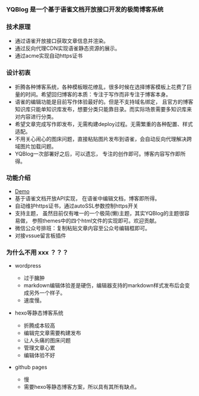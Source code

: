 ### YQBlog 是一个基于语雀文档开放接口开发的极简博客系统

### 技术原理
+ 通过语雀开放接口获取文章信息并渲染。
+ 通过反向代理CDN实现语雀静态资源的展示。
+ 通过acme实现自动https证书

### 设计初衷
+ 折腾各种博客系统，各种模板眼花缭乱，很多时候在选择博客模板上花费了巨量的时间。希望回归博客的本质：专注于写作而非专注于博客本身。
+ 语雀的编辑功能是目前写作体验最好的。但是不支持域名绑定， 且官方的博客知识库只能单知识库发布，想要分类只能靠目录。而实际场景需要多知识库来对内容进行分类。
+ 希望文章完成写作即发布，无需构建deploy过程。无需繁重的各种配置、样式适配。
+ 不用关心闹心的图床问题，直接粘贴图片发布到语雀，会自动反向代理解决跨域图片加载问题。
+ YQBlog一次部署好之后，可以遗忘， 专注的创作即可。博客内容写作即所得。

### 功能介绍
+ [Demo](https://wangxun.tech/)
+ 基于语雀文档开放API实现， 在语雀中编辑文档，博客即所得。
+ 自动维护https证书，通过autoSSL参数控制https开关
+ 支持主题， 虽然目前仅有唯一的一个极简(懒)主题，其实YQBlog的主题很容易做， 参照themes中的四个html文件的实现即可。欢迎贡献。
+ 微信公众号排班：复制粘贴文章内容至公众号编辑框即可。
+ 对接vssue留言板插件


### 为什么不用 xxx ？？？
+ wordpress
    + 过于臃肿
    + markdown编辑体验差是硬伤，编辑器支持的markdown样式发布后会变成另外一个样子。
    + 速度慢。
    
+ hexo等静态博客系统
    + 折腾成本较高
    + 编辑完文章需要构建发布
    + 让人头痛的图床问题
    + 管理文章心累
    + 编辑体验不好
  
+ github pages
  + 慢
  + 需要hexo等静态博客方案，所以具有其所有缺点。